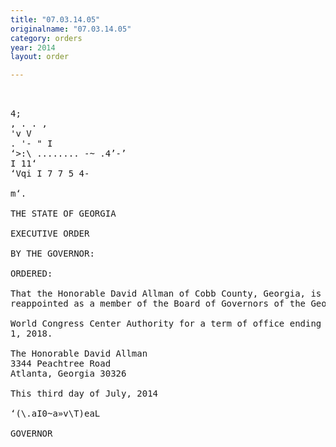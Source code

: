 ```yaml
---
title: "07.03.14.05"
originalname: "07.03.14.05"
category: orders
year: 2014
layout: order

---
```

<pre>
     

4;
, . . ,
'v V 
. '- " I
‘>:\ ........ -~ .4’-’
I 11‘
‘Vqi I 7 7 5 4-

m‘.

THE STATE OF GEORGIA

EXECUTIVE ORDER

BY THE GOVERNOR:

ORDERED:

That the Honorable David Allman of Cobb County, Georgia, is
reappointed as a member of the Board of Governors of the Georgia

World Congress Center Authority for a term of office ending July
1, 2018.

The Honorable David Allman
3344 Peachtree Road
Atlanta, Georgia 30326

This third day of July, 2014

‘(\.aI0~a»v\T)eaL

GOVERNOR

</pre>
